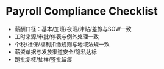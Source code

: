 # Payroll Compliance Checklist

- 薪酬口径：基本/加班/夜班/津贴/差旅与SOW一致
- 工时来源/审批/停表与例外处理一致
- 个税/社保/福利扣缴规则与地域法规一致
- 薪资单据与发放渠道安全/隐私达标
- 跑批复核/抽样/签批留痕

